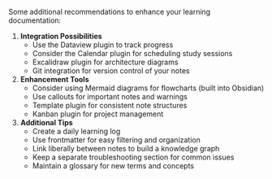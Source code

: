 Some additional recommendations to enhance your learning documentation:


1. **Integration Possibilities**
    - Use the Dataview plugin to track progress
    - Consider the Calendar plugin for scheduling study sessions
    - Excalidraw plugin for architecture diagrams
    - Git integration for version control of your notes
2. **Enhancement Tools**
    - Consider using Mermaid diagrams for flowcharts (built into Obsidian)
    - Use callouts for important notes and warnings
    - Template plugin for consistent note structures
    - Kanban plugin for project management
3. **Additional Tips**
    - Create a daily learning log
    - Use frontmatter for easy filtering and organization
    - Link liberally between notes to build a knowledge graph
    - Keep a separate troubleshooting section for common issues
    - Maintain a glossary for new terms and concepts